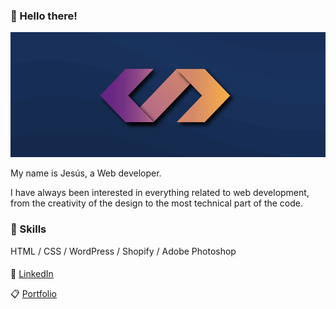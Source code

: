 ### 👋 Hello there! 

<img src="https://raw.githubusercontent.com/yesu95/jesusfranco/main/banner.png" alt="Banner Jesús Franco" height="200">

My name is Jesús, a Web developer.

I have always been interested in everything related to web development,
from the creativity of the design to the most technical part of the code.

### 🏅 Skills

HTML / CSS / WordPress / Shopify / Adobe Photoshop

####

👤 <a href="https://www.linkedin.com/in/jesusfrancohueso" target="_blank">LinkedIn</a>

📋 <a href="https://jesusfrancodesign.com" target="_blank">Portfolio</a>
